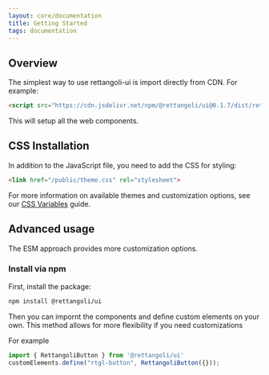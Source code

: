 ```yaml
---
layout: core/documentation
title: Getting Started
tags: documentation
---
```



## Overview

The simplest way to use rettangoli-ui is import directly from CDN. For example:

```html
<script src="https://cdn.jsdelivr.net/npm/@rettangoli/ui@0.1.7/dist/rettangoli-iife-ui.min.js"></script>
```

This will setup all the web components.

## CSS Installation

In addition to the JavaScript file, you need to add the CSS for styling:

```html
<link href="/public/theme.css" rel="stylesheet">
```

For more information on available themes and customization options, see our [CSS Variables](/docs/introduction/css-variables) guide.

## Advanced usage

The ESM approach provides more customization options.

### Install via npm

First, install the package:

```bash
npm install @rettangoli/ui
```

Then you can impornt the components and define custom elements on your own.
This method allows for more flexibility if you need customizations

For example

```js
import { RettangoliButton } from '@rettangoli/ui'
customElements.define("rtgl-button", RettangoliButton({}));
```

